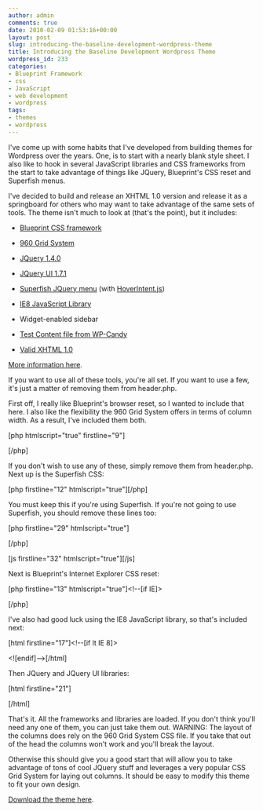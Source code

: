 ```yaml
---
author: admin
comments: true
date: 2010-02-09 01:53:16+00:00
layout: post
slug: introducing-the-baseline-development-wordpress-theme
title: Introducing the Baseline Development Wordpress Theme
wordpress_id: 233
categories:
- Blueprint Framework
- css
- JavaScript
- web development
- wordpress
tags:
- themes
- wordpress
---
```


I've come up with some habits that I've developed from building themes for Wordpress over the years. One, is to start with a nearly blank style sheet. I also like to hook in several JavaScript libraries and CSS frameworks from the start to take advantage of things like JQuery, Blueprint's CSS reset and Superfish menus.<!-- more -->

I've decided to build and release an XHTML 1.0 version and release it as a springboard for others who may want to take advantage of the same sets of tools. The theme isn't much to look at (that's the point), but it includes:



	
  * [Blueprint CSS framework](http://blueprintcss.org/)

	
  * [](http://blueprintcss.org/)[960 Grid System](http://960.gs/)

	
  * [](http://960.gs/)[JQuery 1.4.0](http://jquery.com/)

	
  * [JQuery UI 1.7.1](http://jqueryui.com/)

	
  * [](http://jquery.com/)[Superfish JQuery menu](http://users.tpg.com.au/j_birch/plugins/superfish/) (with [HoverIntent.js](http://cherne.net/brian/resources/jquery.hoverIntent.html))

	
  * [IE8 JavaScript Library](http://code.google.com/p/ie7-js/)

	
  * [](http://users.tpg.com.au/j_birch/plugins/superfish/)Widget-enabled sidebar

	
  * [Test Content file from WP-Candy](http://wpcandy.com/articles/easier-theme-development-with-the-sample-post-collection.html)

	
  * [Valid XHTML 1.0](http://validator.w3.org/check?uri=http%3A%2F%2Fbaseline.truetoneenterprises.com%2F)


[More information here](http://baseline.truetoneenterprises.com).

If you want to use all of these tools, you're all set. If you want to use a few, it's just a matter of removing them from header.php.

First off, I really like Blueprint's browser reset, so I wanted to include that here. I also like the flexibility the 960 Grid System offers in terms of column width. As a result, I've included them both.

[php htmlscript="true" firstline="9"]<link rel="stylesheet" href="<?php bloginfo('stylesheet_directory'); ?>/blueprint/screen.css" type="text/css" media="screen, projection" />
<link rel="stylesheet" href="<?php bloginfo('stylesheet_directory'); ?>/960.css" type="text/css" media="screen, projection" />
<link rel="stylesheet" href="<?php bloginfo('stylesheet_directory'); ?>/blueprint/print.css" type="text/css" media="print" />[/php]

If you don't wish to use any of these, simply remove them from header.php. Next up is the Superfish CSS:

[php firstline="12" htmlscript="true"]<link rel="stylesheet" href="<?php bloginfo('stylesheet_directory'); ?>/superfish/css/superfish.css" type="text/css" media="screen, projection" />[/php]

You must keep this if you're using Superfish. If you're not going to use Superfish, you should remove these lines too:

[php firstline="29" htmlscript="true"]<script type="text/javascript" src="<?php bloginfo('stylesheet_directory'); ?>/superfish/js/superfish.js"></script>
<script type="text/javascript" src="<?php bloginfo('stylesheet_directory'); ?>/superfish/js/hoverIntent.js"></script>[/php]

[js firstline="32" htmlscript="true"]<script type="text/javascript">

    $(document).ready(function() {
        $('ul.sf-menu').superfish();
    });

</script>[/js]

Next is Blueprint's Internet Explorer CSS reset:

[php firstline="13" htmlscript="true"]<!--[if IE]>
<link rel="stylesheet" href="<?php bloginfo('stylesheet_directory'); ?>/blueprint/ie.css" type="text/css" media="screen, projection" />
<![endif] -->[/php]

I've also had good luck using the IE8 JavaScript library, so that's included next:

[html firstline="17"]<!--[if lt IE 8]>
<script src="http://ie7-js.googlecode.com/svn/version/2.0(beta3)/IE8.js" type="text/javascript"></script>
<![endif]-->[/html]

Then JQuery and JQuery UI libraries:

[html firstline="21"]<script src="http://ajax.googleapis.com/ajax/libs/jquery/1.4.0/jquery.min.js" type="text/javascript"></script>
<script src="http://ajax.googleapis.com/ajax/libs/jqueryui/1.7.1/jquery-ui.min.js" type="text/javascript"></script>[/html]

That's it. All the frameworks and libraries are loaded. If you don't think you'll need any one of them, you can just take them out. WARNING: The layout of the columns does rely on the 960 Grid System CSS file. If you take that out of the head the columns won't work and you'll break the layout.

Otherwise this should give you a good start that will allow you to take advantage of tons of cool JQuery stuff and leverages a very popular CSS Grid System for laying out columns. It should be easy to modify this theme to fit your own design.

[Download the theme here](http://baseline.truetoneenterprises.com).
